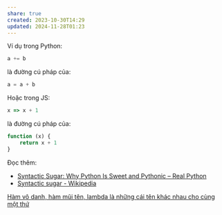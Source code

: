 ```yaml
---
share: true
created: 2023-10-30T14:29
updated: 2024-11-28T01:23
---
```

Ví dụ trong Python:
```python
a += b
``` 
là đường cú pháp của:
```python
a = a + b
```
Hoặc trong JS:
```js
x => x + 1
```
là đường cú pháp của:
```js
function (x) {
    return x + 1
}
```
Đọc thêm:
- [Syntactic Sugar: Why Python Is Sweet and Pythonic – Real Python](https://realpython.com/syntactic-sugar-python/)
- [Syntactic sugar - Wikipedia](https://en.wikipedia.org/wiki/Syntactic_sugar#cite_note-1)

[Hàm vô danh, hàm mũi tên, lambda là những cái tên khác nhau cho cùng một thứ](../Kh%C3%A1i%20ni%E1%BB%87m%20c%C6%A1%20b%E1%BA%A3n/H%C3%A0m/H%C3%A0m%20v%C3%B4%20danh,%20h%C3%A0m%20m%C5%A9i%20t%C3%AAn,%20lambda%20l%C3%A0%20nh%E1%BB%AFng%20c%C3%A1i%20t%C3%AAn%20kh%C3%A1c%20nhau%20cho%20c%C3%B9ng%20m%E1%BB%99t%20th%E1%BB%A9.md)